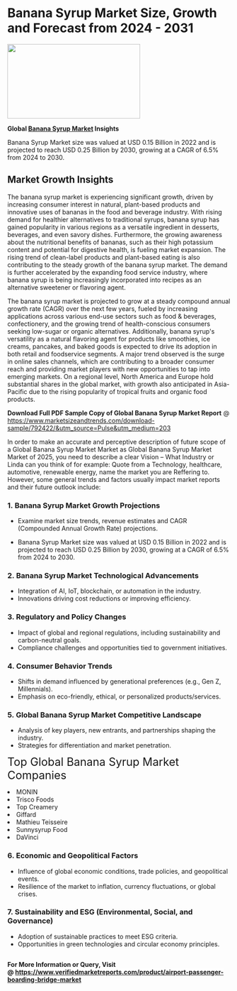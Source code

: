 <H1>Banana Syrup Market Size, Growth and Forecast from 2024 - 2031</H1><img class="aligncenter size-medium wp-image-584254" src="https://thirdeyenews.in/wp-content/uploads/2024/09/Global-Market-Research-300x168.jpeg" alt="" width="300" height="168" /><p><strong>Global&nbsp;<a href="https://www.marketsizeandtrends.com/download-sample/792422/&amp;utm_source=Pulse&amp;utm_medium=203">Banana Syrup Market</a> Insights</strong></p><p>Banana Syrup Market size was valued at USD 0.15 Billion in 2022 and is projected to reach USD 0.25 Billion by 2030, growing at a CAGR of 6.5% from 2024 to 2030.</p><p><h2>Market Growth Insights</h2> <p>The banana syrup market is experiencing significant growth, driven by increasing consumer interest in natural, plant-based products and innovative uses of bananas in the food and beverage industry. With rising demand for healthier alternatives to traditional syrups, banana syrup has gained popularity in various regions as a versatile ingredient in desserts, beverages, and even savory dishes. Furthermore, the growing awareness about the nutritional benefits of bananas, such as their high potassium content and potential for digestive health, is fueling market expansion. The rising trend of clean-label products and plant-based eating is also contributing to the steady growth of the banana syrup market. The demand is further accelerated by the expanding food service industry, where banana syrup is being increasingly incorporated into recipes as an alternative sweetener or flavoring agent. </p> <p>The banana syrup market is projected to grow at a steady compound annual growth rate (CAGR) over the next few years, fueled by increasing applications across various end-use sectors such as food & beverages, confectionery, and the growing trend of health-conscious consumers seeking low-sugar or organic alternatives. Additionally, banana syrup's versatility as a natural flavoring agent for products like smoothies, ice creams, pancakes, and baked goods is expected to drive its adoption in both retail and foodservice segments. A major trend observed is the surge in online sales channels, which are contributing to a broader consumer reach and providing market players with new opportunities to tap into emerging markets. On a regional level, North America and Europe hold substantial shares in the global market, with growth also anticipated in Asia-Pacific due to the rising popularity of tropical fruits and organic food products. </p><p><span class=""><strong>Download Full PDF Sample Copy of Global Banana Syrup Market Report</strong> @ <a href="https://www.marketsizeandtrends.com/download-sample/792422/&amp;utm_source=Pulse&amp;utm_medium=203" target="_blank">https://www.marketsizeandtrends.com/download-sample/792422/&amp;utm_source=Pulse&amp;utm_medium=203</a></span></p><p>In order to make an accurate and perceptive description of future scope of a Global&nbsp;Banana Syrup Market Market as Global&nbsp;Banana Syrup Market Market of 2025, you need to describe a clear Vision &ndash; What Industry or Linda can you think of for example: Quote from a Technology, healthcare, automotive, renewable energy, name the market you are Reffering to. However, some general trends and factors usually impact market reports and their future outlook include:</p><h3>1.&nbsp;<strong>Banana Syrup Market Growth Projections</strong></h3><ul><li>Examine market size trends, revenue estimates and CAGR (Compounded Annual Growth Rate) projections.</li><li><p>Banana Syrup Market size was valued at USD 0.15 Billion in 2022 and is projected to reach USD 0.25 Billion by 2030, growing at a CAGR of 6.5% from 2024 to 2030.</p></li></ul><h3>2.&nbsp;<strong>Banana Syrup Market Technological Advancements</strong></h3><ul><li>Integration of AI, IoT, blockchain, or automation in the industry.</li><li>Innovations driving cost reductions or improving efficiency.</li></ul><h3>3.&nbsp;<strong>Regulatory and Policy Changes</strong></h3><ul><li>Impact of global and regional regulations, including sustainability and carbon-neutral goals.</li><li>Compliance challenges and opportunities tied to government initiatives.</li></ul><h3>4.&nbsp;<strong>Consumer Behavior Trends</strong></h3><ul><li>Shifts in demand influenced by generational preferences (e.g., Gen Z, Millennials).</li><li>Emphasis on eco-friendly, ethical, or personalized products/services.</li></ul><h3>5.&nbsp;<strong>Global Banana Syrup Market Competitive Landscape</strong></h3><ul><li>Analysis of key players, new entrants, and partnerships shaping the industry.</li><li>Strategies for differentiation and market penetration.</li></ul><p data-pm-slice="1 1 []"><span style="color: inherit; font-family: inherit; font-size: 25px;">Top Global Banana Syrup Market Companies</span></p><div class="" data-test-id=""><p><li>MONIN</li><li> Trisco Foods</li><li> Top Creamery</li><li> Giffard</li><li> Mathieu Teisseire</li><li> Sunnysyrup Food</li><li> DaVinci</li></p></div><h3>6.&nbsp;<strong>Economic and Geopolitical Factors</strong></h3><ul><li>Influence of global economic conditions, trade policies, and geopolitical events.</li><li>Resilience of the market to inflation, currency fluctuations, or global crises.</li></ul><h3>7.&nbsp;<strong>Sustainability and ESG (Environmental, Social, and Governance)</strong></h3><ul><li>Adoption of sustainable practices to meet ESG criteria.</li><li>Opportunities in green technologies and circular economy principles.</li></ul><h2><strong style="font-size: 14px;">For More Information or Query, Visit @&nbsp;</strong><a style="background-color: #ffffff; font-size: 14px;" href="https://www.marketsizeandtrends.com/report/banana-syrup-market/" target="_blank">https://www.verifiedmarketreports.com/product/airport-passenger-boarding-bridge-market</a></h2>
